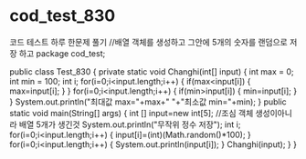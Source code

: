 # cod_test_830
코드 테스트 하루 한문제 풀기
//배열 객체를 생성하고 그안에 5개의 숫자를 랜덤으로 저장 하고
package cod_test;

public class Test_830 {
	private static void Changhi(int[] input) {
		int max = 0;
		int min = 100;
		int i;
		for(i=0;i<input.length;i++) {
			if(max<input[i]) {
				max=input[i];
			}
		}
		for(i=0;i<input.length;i++) {
			if(min>input[i]) {
				min=input[i];
			}
		}
		System.out.println("최대값 max="+max+" "+"최소값 min="+min);
	}
	public static void main(String[] args) {
		int [] input=new int[5];
		//조심 객체 생성이아니라 배열 5개가 생긴것
		System.out.println("무작위 정수 저장");
		int i;
		for(i=0;i<input.length;i++) {
			input[i]=(int)(Math.random()*100); 
		}
		for(i=0;i<input.length;i++) {
			System.out.println(input[i]);
		}
		Changhi(input);
	}
}

